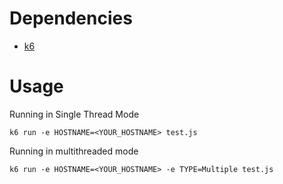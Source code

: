 # Dependencies
- [k6](https://k6.io/)
# Usage
Running in Single Thread Mode
```
k6 run -e HOSTNAME=<YOUR_HOSTNAME> test.js  
```
Running in multithreaded mode
```
k6 run -e HOSTNAME=<YOUR_HOSTNAME> -e TYPE=Multiple test.js  
```